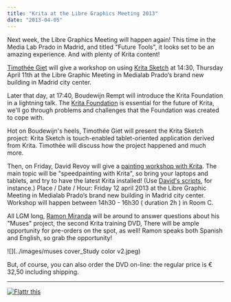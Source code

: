 ```yaml
---
title: "Krita at the Libre Graphics Meeting 2013"
date: "2013-04-05"
---
```


Next week, the Libre Graphics Meeting will happen again! This time in the Media Lab Prado in Madrid, and titled "Future Tools", it looks set to be an amazing experience. And with plenty of Krita content!

[Timothée Giet](http://timotheegiet.com/blog/) will give a workshop on using [Krita Sketch](http://www.appup.com/app-details/krita-sketch) at 14:30, Thursday April 11th at the Libre Graphic Meeting in Medialab Prado‘s brand new building in Madrid city center.

Later that day, at 17:40, Boudewijn Rempt will introduce the Krita Foundation in a lightning talk. The [Krita Foundation](http://krita.org/foundation) is essential for the future of Krita, we'll go through problems and challenges that the Foundation was created to cope with.

Hot on Boudewijn's heels, Timothée Giet will present the Krita Sketch project: Krita Sketch is touch-enabled tablet-oriented application derived from Krita. Timothée will discuss how the project happened and much more.

Then, on Friday, David Revoy will give a [painting workshop with Krita](http://www.davidrevoy.com/article166/krita-workshop-at-lgm-2013). The main topic will be "speedpainting with Krita", so bring your laptops and tablets, and try to have the latest Krita installed! (Use [David's scripts](http://www.davidrevoy.com/article167/compilscripts), for instance.) Place / Date / Hour: Friday 12 april 2013 at the Libre Graphic Meeting in Medialab Prado‘s brand new building in Madrid city center. Workshop will happen between 14h30 - 16h30 ( duration 2h ) in Room C.

All LGM long, [Ramon Miranda](http://www.ramonmiranda.com/) will be around to answer questions about his "Muses" project, the second Krita training DVD, There will be ample opportunity for pre-orders on the spot, as well! Ramon speaks both Spanish and English, so grab the opportunity!

![](../images/muses cover_Study color v2.jpeg)

But, of course, you can also order the DVD on-line: the regular price is € 32,50 including shipping.

* * *

[![Flattr this](../images/flattr-badge-large.png "Flattr this")](http://flattr.com/thing/1055815/The-Krita-Foundation)

